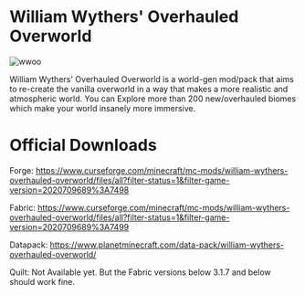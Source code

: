 # William Wythers' Overhauled Overworld
![wwoo](https://user-images.githubusercontent.com/54945257/197194476-d5bfb3f1-c0cd-44f1-afa7-236e0c6b7173.png)

William Wythers' Overhauled Overworld is a world-gen mod/pack that aims to re-create the vanilla overworld in a way that makes a more realistic and atmospheric world. You can Explore more than 200 new/overhauled biomes which make your world insanely more immersive.

# Official Downloads
Forge: https://www.curseforge.com/minecraft/mc-mods/william-wythers-overhauled-overworld/files/all?filter-status=1&filter-game-version=2020709689%3A7498

Fabric: https://www.curseforge.com/minecraft/mc-mods/william-wythers-overhauled-overworld/files/all?filter-status=1&filter-game-version=2020709689%3A7499

Datapack: https://www.planetminecraft.com/data-pack/william-wythers-overhauled-overworld/

Quilt: Not Available yet. But the Fabric versions below 3.1.7 and below should work fine.

